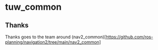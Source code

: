 # tuw_common

## Thanks
Thanks goes to the team around (nav2_common)[https://github.com/ros-planning/navigation2/tree/main/nav2_common]
